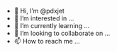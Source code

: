 - 👋 Hi, I’m @pdxjet
- 👀 I’m interested in ...
- 🌱 I’m currently learning ...
- 💞️ I’m looking to collaborate on ...
- 📫 How to reach me ...

<!---
pdxjet/pdxjet is a ✨ special ✨ repository because its `README.md` (this file) appears on your GitHub profile.
You can click the Preview link to take a look at your changes.
--->
